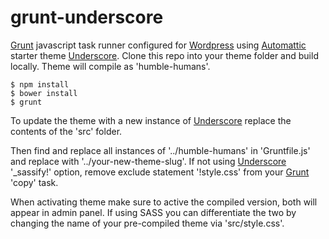 # grunt-underscore

[Grunt](http://gruntjs.com/) javascript task runner configured for [Wordpress](https://wordpress.org/) using [Automattic](https://github.com/automattic/) starter theme [Underscore](http://underscores.me/). Clone this repo into your theme folder and build locally. Theme will compile as 'humble-humans'.

```
$ npm install
$ bower install
$ grunt
```

To update the theme with a new instance of [Underscore](http://underscores.me/) replace the contents of the 'src' folder. 

Then find and replace all instances of '../humble-humans' in 'Gruntfile.js' and replace with '../your-new-theme-slug'. If not using [Underscore](http://underscores.me/) '_sassify!' option, remove exclude statement '!style.css' from your [Grunt](http://gruntjs.com/) 'copy' task.

When activating theme make sure to active the compiled version, both will appear in admin panel. If using SASS you can differentiate the two by changing the name of your pre-compiled theme via 'src/style.css'.
